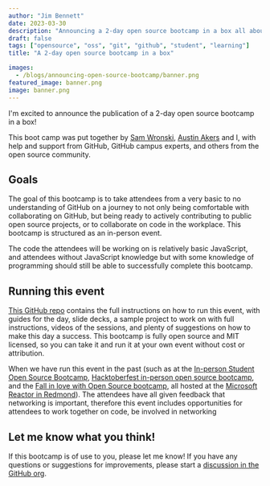 ```yaml
---
author: "Jim Bennett"
date: 2023-03-30
description: "Announcing a 2-day open source bootcamp in a box all about git, GitHub and open source"
draft: false
tags: ["opensource", "oss", "git", "github", "student", "learning"]
title: "A 2-day open source bootcamp in a box"

images:
  - /blogs/announcing-open-source-bootcamp/banner.png
featured_image: banner.png
image: banner.png
---
```


I'm excited to announce the publication of a 2-day open source bootcamp in a box!

<div class="github-card" data-github="open-source-bootcamp" data-width="400" data-height="" data-theme="default"></div>
<script src="//cdn.jsdelivr.net/github-cards/latest/widget.js"></script>

This boot camp was put together by [Sam Wronski](https://hachyderm.io/@runewake2), [Austin Akers](https://twitter.com/tweetmonster999) and I, with help and support from GitHub, GitHub campus experts, and others from the open source community.

## Goals

The goal of this bootcamp is to take attendees from a very basic to no understanding of GitHub on a journey to not only being comfortable with collaborating on GitHub, but being ready to actively contributing to public open source projects, or to collaborate on code in the workplace. This bootcamp is structured as an in-person event.

The code the attendees will be working on is relatively basic JavaScript, and attendees without JavaScript knowledge but with some knowledge of programming should still be able to successfully complete this bootcamp.

## Running this event

<div class="github-card" data-github="open-source-bootcamp/bootcamp-guide" data-width="400" data-height="" data-theme="default"></div>
<script src="//cdn.jsdelivr.net/github-cards/latest/widget.js"></script>

[This GitHub repo](https://github.com/open-source-bootcamp/bootcamp-guide) contains the full instructions on how to run this event, with guides for the day, slide decks, a sample project to work on with full instructions, videos of the sessions, and plenty of suggestions on how to make this day a success. This bootcamp is fully open source and MIT licensed, so you can take it and run it at your own event without cost or attribution.

When we have run this event in the past (such as at the [In-person Student Open Source Bootcamp](https://www.meetup.com/microsoft-reactor-redmond/events/287024832/), [Hacktoberfest in-person open source bootcamp](https://www.meetup.com/microsoft-reactor-redmond/events/288635090/), and the [Fall in love with Open Source bootcamp](https://www.meetup.com/microsoft-reactor-redmond/events/290700609/), all hosted at the [Microsoft Reactor in Redmond](https://www.meetup.com/microsoft-reactor-redmond/events/287024832/)). The attendees have all given feedback that networking is important, therefore this event includes opportunities for attendees to work together on code, be involved in networking 

## Let me know what you think!

If this bootcamp is of use to you, please let me know! If you have any questions or suggestions for improvements, please start a [discussion in the GitHub org](https://github.com/orgs/open-source-bootcamp/discussions).

